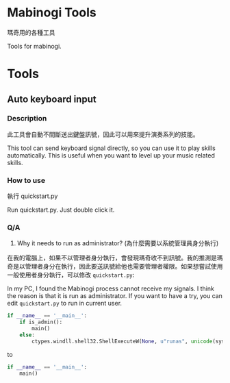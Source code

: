 # Mabinogi Tools
瑪奇用的各種工具

Tools for mabinogi.

# Tools
## Auto keyboard input
### Description
此工具會自動不間斷送出鍵盤訊號，因此可以用來提升演奏系列的技能。

This tool can send keyboard signal directly, so you can use it to play skills automatically. This is useful when you want to level up your music related skills.

### How to use
執行 quickstart.py

Run quickstart.py. Just double click it.

### Q/A
1. Why it needs to run as administrator? (為什麼需要以系統管理員身分執行)

在我的電腦上，如果不以管理者身分執行，會發現瑪奇收不到訊號。我的推測是瑪奇是以管理者身分在執行，因此要送訊號給他也需要管理者權限。如果想嘗試使用一般使用者身分執行，可以修改 `quickstart.py`:

In my PC, I found the Mabinogi process cannot receive my signals. I think the reason is that it is run as administrator. If you want to have a try, you can edit `quickstart.py` to run in current user.

```py
if __name__ == '__main__':
    if is_admin():
        main()
    else:
        ctypes.windll.shell32.ShellExecuteW(None, u"runas", unicode(sys.executable), unicode(__file__), None, 1)
```
to
```py
if __name__ == '__main__':
    main()
```
